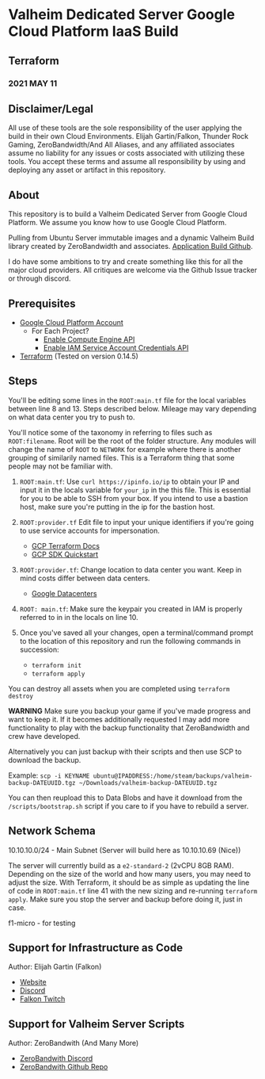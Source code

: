 # Valheim Dedicated Server Google Cloud Platform IaaS Build

## Terraform

### 2021 MAY 11

## Disclaimer/Legal

All use of these tools are the sole responsibility of the user applying the build in their own Cloud Environments.  Elijah Gartin/Falkon, Thunder Rock Gaming, ZeroBandwidth/And All Aliases, and any affiliated associates assume no liability for any issues or costs associated with utilizing these tools. You accept these terms and assume all responsibility by using and deploying any asset or artifact in this repository.

## About

This repository is to build a Valheim Dedicated Server from Google Cloud Platform.  We assume you know how to use Google Cloud Platform.

Pulling from Ubuntu Server immutable images and a dynamic Valheim Build library created by ZeroBandwidth and associates. [Application Build Github](https://github.com/Nimdy/Dedicated_Valheim_Server_Script.git). 

I do have some ambitions to try and create something like this for all the major cloud providers. All critiques are welcome via the Github Issue tracker or through discord.

## Prerequisites

  - [Google Cloud Platform Account](https://cloud.google.com/compute/)
    - For Each Project?
      - [Enable Compute Engine API](https://console.cloud.google.com/apis/library/compute.googleapis.com)
      - [Enable IAM Service Account Credentials API](https://console.cloud.google.com/apis/library/iamcredentials.googleapis.com)
  - [Terraform](https://www.terraform.io/downloads.html) (Tested on version 0.14.5)

## Steps

You'll be editing some lines in the `ROOT:main.tf` file for the local variables between line 8 and 13. Steps described below. Mileage may vary depending on what data center you try to push to.

You'll notice some of the taxonomy in referring to files such as `ROOT:filename`.  Root will be the root of the folder structure. Any modules will change the name of `ROOT` to `NETWORK` for example where there is another grouping of similarily named files.  This is a Terraform thing that some people may not be familiar with.

1. `ROOT:main.tf`: Use `curl https://ipinfo.io/ip` to obtain your IP and input it in the locals variable for `your_ip` in the this file. This is essential for you to be able to SSH from your box.  If you intend to use a bastion host, make sure you're putting in the ip for the bastion host.

2. `ROOT:provider.tf` Edit file to input your unique identifiers if you're going to use service accounts for impersonation. 
    - [GCP Terraform Docs](https://registry.terraform.io/providers/hashicorp/google/latest/docs/guides/provider_reference)
    - [GCP SDK Quickstart](https://cloud.google.com/sdk/docs/quickstart#deb)

3. `ROOT:provider.tf`: Change location to data center you want. Keep in mind costs differ between data centers. 
    - [Google Datacenters](https://cloud.google.com/about/locations/)

4. `ROOT: main.tf`: Make sure the keypair you created in IAM is properly referred to in in the locals on line 10.

5. Once you've saved all your changes, open a terminal/command prompt to the location of this repository and run the following commands in succession:
    - `terraform init`
    - `terraform apply`

  You can destroy all assets when you are completed using `terraform destroy`

  **WARNING**
  Make sure you backup your game if you've made progress and want to keep it. If it becomes additionally requested I may add more functionality to play with the backup functionality that ZeroBandwidth and crew have developed.

  Alternatively you can just backup with their scripts and then use SCP to download the backup.

  Example:
  ```scp -i KEYNAME ubuntu@IPADDRESS:/home/steam/backups/valheim-backup-DATEUUID.tgz ~/Downloads/valheim-backup-DATEUUID.tgz```

  You can then reupload this to Data Blobs and have it download from the `/scripts/bootstrap.sh` script if you care to if you have to rebuild a server.

## Network Schema

10.10.10.0/24 - Main Subnet (Server will build here as 10.10.10.69 (Nice))

The server will currently build as a `e2-standard-2` (2vCPU 8GB RAM). Depending on the size of the world and how many users, you may need to adjust the size. With Terraform, it should be as simple as updating the line of code in `ROOT:main.tf` line 41 with the new sizing and re-running `terraform apply`. Make sure you stop the server and backup before doing it, just in case.

f1-micro - for testing

## Support for Infrastructure as Code

Author: Elijah Gartin (Falkon)

- [Website](https://www.thunderrockgaming.com)
- [Discord](https://discord.gg/Trwr3Ty)
- [Falkon Twitch](https://twitch.tv/FalkonTTV)

## Support for Valheim Server Scripts

Author: ZeroBandwith (And Many More)

- [ZeroBandwith Discord](https://discord.gg/ejgQUfc)
- [ZeroBandwith Github Repo](https://github.com/Nimdy/Dedicated_Valheim_Server_Script.git)